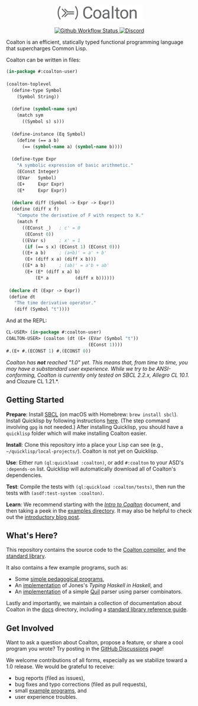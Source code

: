 <p align="center">
  <img src="docs/assets/coalton-logotype-gray.svg" style="zoom:45%;" />
</p>

<p align="center" class="badges">
  <a href="https://github.com/coalton-lang/coalton/actions/workflows/main.yml">
    <img alt="Github Workflow Status" src="https://img.shields.io/github/actions/workflow/status/coalton-lang/coalton/main.yml?branch=main" />
  </a>
  <a href="https://discord.gg/cPb6Bc4xAH">
    <img alt="Discord" src="https://img.shields.io/discord/888196168067199046?logo=discord" />
  </a>
</p>

Coalton is an efficient, statically typed functional programming language that supercharges Common Lisp.

Coalton can be written in files:

```lisp
(in-package #:coalton-user)

(coalton-toplevel
  (define-type Symbol
    (Symbol String))

  (define (symbol-name sym)
    (match sym
      ((Symbol s) s)))

  (define-instance (Eq Symbol)
    (define (== a b)
      (== (symbol-name a) (symbol-name b))))

  (define-type Expr
    "A symbolic expression of basic arithmetic."
    (EConst Integer)
    (EVar   Symbol)
    (E+     Expr Expr)
    (E*     Expr Expr))

  (declare diff (Symbol -> Expr -> Expr))
  (define (diff x f)
    "Compute the derivative of F with respect to X."
    (match f
      ((EConst _)   ; c' = 0
       (EConst 0))
      ((EVar s)     ; x' = 1
       (if (== s x) (EConst 1) (EConst 0)))
      ((E+ a b)     ; (a+b)' = a' + b'
       (E+ (diff x a) (diff x b)))
      ((E* a b)     ; (ab)' = a'b + ab'
       (E+ (E* (diff x a) b)
           (E* a          (diff x b))))))

 (declare dt (Expr -> Expr))
 (define dt
   "The time derivative operator."
   (diff (Symbol "t"))))
```

And at the REPL:

```lisp
CL-USER> (in-package #:coalton-user)
COALTON-USER> (coalton (dt (E+ (EVar (Symbol "t"))
                               (EConst 1))))
#.(E+ #.(ECONST 1) #.(ECONST 0))
```

*Coalton has **not** reached "1.0" yet. This means that, from time to time, you may have a substandard user experience. While we try to be ANSI-conforming, Coalton is currently only tested on SBCL 2.2.x, Allegro CL 10.1.* and Clozure CL 1.21.*.

## Getting Started

**Prepare**: Install [SBCL](http://www.sbcl.org/platform-table.html) (on macOS with Homebrew: `brew install sbcl`). Install Quicklisp by following instructions [here](https://www.quicklisp.org/beta/#installation). (The step command involving `gpg` is not needed.) After installing Quicklisp, you should have a `quicklisp` folder which will make installing Coalton easier.

**Install**: Clone this repository into a place your Lisp can see (e.g., `~/quicklisp/local-projects/`). Coalton is not yet on Quicklisp.

**Use**: Either run `(ql:quickload :coalton)`, or add `#:coalton` to your ASD's `:depends-on` list. Quicklisp will automatically download all of Coalton's dependencies.

**Test**: Compile the tests with `(ql:quickload :coalton/tests)`, then run the tests with `(asdf:test-system :coalton)`.

**Learn**: We recommend starting with the [*Intro to Coalton*](docs/intro-to-coalton.md) document, and then taking a peek in the [examples directory](examples/). It may also be helpful to check out the [introductory blog post](https://coalton-lang.github.io/20211010-introducing-coalton/).

## What's Here?

This repository contains the source code to the [Coalton compiler](src/), and the [standard library](library/).

It also contains a few example programs, such as:

- Some [simple pedagogical programs](examples/small-coalton-programs/),
- An [implementation](examples/thih/) of Jones's *Typing Haskell in Haskell*, and
- An [implementation](examples/quil-coalton/) of a simple [Quil](https://en.wikipedia.org/wiki/Quil_(instruction_set_architecture)) parser using parser combinators.

Lastly and importantly, we maintain a collection of documentation about Coalton in the [docs](docs/) directory, including a [standard library reference guide](https://coalton-lang.github.io/reference/).

## Get Involved

Want to ask a question about Coalton, propose a feature, or share a cool program you wrote? Try posting in the [GitHub Discussions](https://github.com/coalton-lang/coalton/discussions) page!

We welcome contributions of all forms, especially as we stabilize toward a 1.0 release. We would be grateful to receive:

- bug reports (filed as issues),
- bug fixes and typo corrections (filed as pull requests),
- small [example programs](examples/small-coalton-programs/), and
- user experience troubles.
